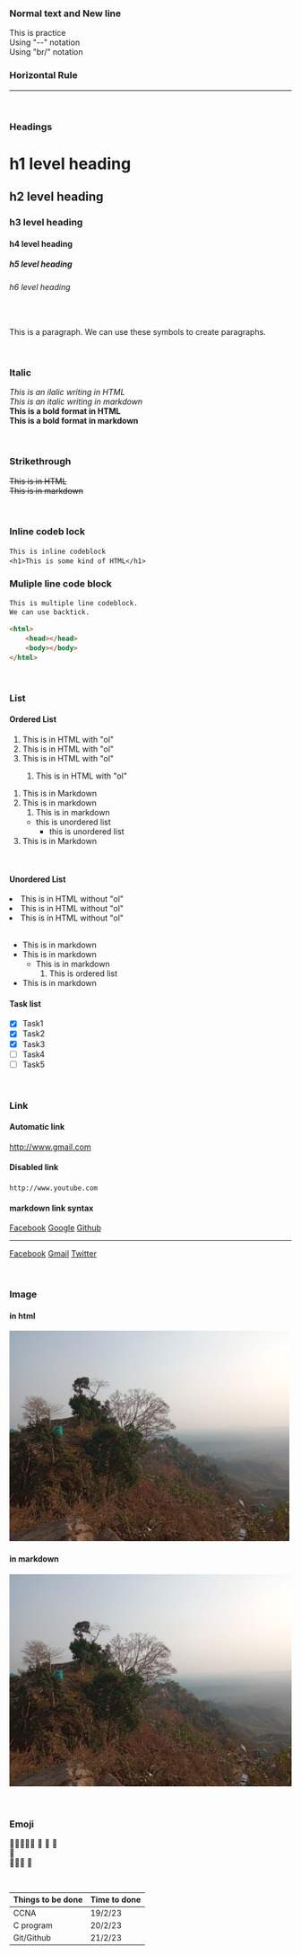 <!--Markdown-->

### Normal text and New line
This is practice  
Using "--" notation<br/>
Using "br/" notation

### Horizontal Rule
---
<br>

### Headings

# h1 level heading
## h2 level heading
### h3 level heading
#### h4 level heading
##### h5 level heading
###### h6 level heading
<br/>
<p>This is a paragraph. We can use these symbols to create paragraphs.</p>
<br/>

### Italic
<i>This is an ilalic writing in HTML</i>  
_This is an italic writing in markdown_
<br/>
<b>This is a bold format in HTML</b>  
__This is a bold format in markdown__  

<br/>

### Strikethrough
<del>This is in HTML</del>  
~~This is in markdown~~

<br/>

### Inline codeb lock
`This is inline codeblock`  
`<h1>This is some kind of HTML</h1>`

### Muliple line code block
```
This is multiple line codeblock.
We can use backtick.

```

```  html
<html>
    <head></head>
    <body></body>
</html>
```
<br/>

### List
#### Ordered List

<ol>
<li>This is in HTML with "ol"</li>
<li>This is in HTML with "ol"</li>
<li>This is in HTML with "ol"</li>
<ol><li>This is in HTML with "ol"</li></ol>
</ol>



1. This is in Markdown
2. This is in markdown  
   1. This is in markdown  
   - this is unordered list
     - this is unordered list
3. This is in Markdown

<br/>

#### Unordered List

<li>This is in HTML without "ol" </li>
<li>This is in HTML without "ol" </li>
<li>This is in HTML without "ol" </li>
<br/>

- This is in markdown
- This is in markdown
  - This is in markdown  
    1. This is ordered list
 - This is in markdown  

 #### Task list
 - [x] Task1
 - [X] Task2  
 - [x] Task3
 - [ ] Task4
 - [ ] Task5
<br/>

### Link

#### Automatic link
http://www.gmail.com

#### Disabled link
`http://www.youtube.com`

#### markdown link syntax

[Facebook](http://www.facebook.com)
[Google](http://www.google.com)
[Github](http://www.github.com)

---

[Facebook][facebook]
[Gmail][gmail]
[Twitter][twitter]

<!--All links are here-->

[gmail]: http://www.gmail.com
[facebook]:http://www.facebook.com
[twitter]: http://www.twitter.com

<br/>

### Image

#### in html

<img src="./image/sajek.jpg" width="500" title="Sajek">


#### in markdown
![Sajek](./image/sajek.jpg)

<br/>

### Emoji

👀👀👀👀👀
👀 👀    👀  
👀   
👀👀👀 👀


<br/>

|Things to be done|Time to done|  
| - | - |
|CCNA|19/2/23|
|C program|20/2/23|
|Git/Github| 21/2/23|

<br/>






